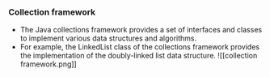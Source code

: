 ### **Collection framework**
- The Java collections framework provides a set of interfaces and classes to implement various data structures and algorithms.
- For example, the LinkedList class of the collections framework provides the implementation of the doubly-linked list data structure.
![[collection framework.png]]
